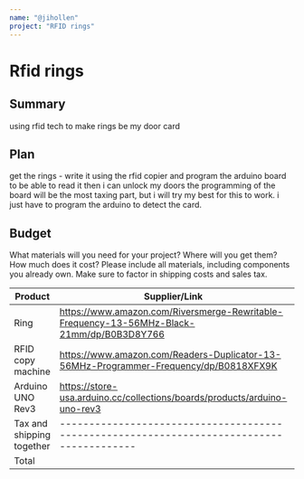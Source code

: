 ```yaml
---
name: "@jihollen"
project: "RFID rings"
---
```


# Rfid rings

## Summary

using rfid tech to make rings be my door card

## Plan

get the rings - write it using the rfid copier and program the arduino board to be able to read it then i can unlock my doors the programming of the board will be the most taxing part, but i will try my best for this to work. i just have to program the arduino to detect the card.

## Budget

What materials will you need for your project? Where will you get them? How much does it cost? Please include all materials, including components you already own. Make sure to factor in shipping costs and sales tax.

| Product                   | Supplier/Link                                                                             | Cost    |
| ------------------------- | ----------------------------------------------------------------------------------------- | ------- |
| Ring                      | https://www.amazon.com/Riversmerge-Rewritable-Frequency-13-56MHz-Black-21mm/dp/B0B3D8Y766 | $37.88  |
| RFID copy machine         | https://www.amazon.com/Readers-Duplicator-13-56MHz-Programmer-Frequency/dp/B0818XFX9K     | $54.39  |
| Arduino UNO Rev3          | https://store-usa.arduino.cc/collections/boards/products/arduino-uno-rev3                 | $27.60  |
| Tax and shipping together | ----------------------------------------------------------------------------------------- | $29.00  |
| Total                     |                                                                                           | $148.87 |
